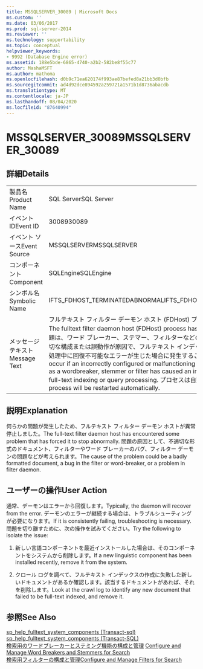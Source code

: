 ```yaml
---
title: MSSQLSERVER_30089 | Microsoft Docs
ms.custom: ''
ms.date: 03/06/2017
ms.prod: sql-server-2014
ms.reviewer: ''
ms.technology: supportability
ms.topic: conceptual
helpviewer_keywords:
- 9992 (Database Engine error)
ms.assetid: 188e5bde-6865-4740-a2b2-582be8f55c77
author: MashaMSFT
ms.author: mathoma
ms.openlocfilehash: d0b9c71ea620174f993ae87befed8a21bb3d0bfb
ms.sourcegitcommit: ad4d92dce894592a259721a1571b1d8736abacdb
ms.translationtype: MT
ms.contentlocale: ja-JP
ms.lasthandoff: 08/04/2020
ms.locfileid: "87640994"
---
```

# <a name="mssqlserver_30089"></a><span data-ttu-id="5f48c-102">MSSQLSERVER_30089</span><span class="sxs-lookup"><span data-stu-id="5f48c-102">MSSQLSERVER_30089</span></span>
    
## <a name="details"></a><span data-ttu-id="5f48c-103">詳細</span><span class="sxs-lookup"><span data-stu-id="5f48c-103">Details</span></span>  
  
|||  
|-|-|  
|<span data-ttu-id="5f48c-104">製品名</span><span class="sxs-lookup"><span data-stu-id="5f48c-104">Product Name</span></span>|<span data-ttu-id="5f48c-105">SQL Server</span><span class="sxs-lookup"><span data-stu-id="5f48c-105">SQL Server</span></span>|  
|<span data-ttu-id="5f48c-106">イベント ID</span><span class="sxs-lookup"><span data-stu-id="5f48c-106">Event ID</span></span>|<span data-ttu-id="5f48c-107">30089</span><span class="sxs-lookup"><span data-stu-id="5f48c-107">30089</span></span>|  
|<span data-ttu-id="5f48c-108">イベント ソース</span><span class="sxs-lookup"><span data-stu-id="5f48c-108">Event Source</span></span>|<span data-ttu-id="5f48c-109">MSSQLSERVER</span><span class="sxs-lookup"><span data-stu-id="5f48c-109">MSSQLSERVER</span></span>|  
|<span data-ttu-id="5f48c-110">コンポーネント</span><span class="sxs-lookup"><span data-stu-id="5f48c-110">Component</span></span>|<span data-ttu-id="5f48c-111">SQLEngine</span><span class="sxs-lookup"><span data-stu-id="5f48c-111">SQLEngine</span></span>|  
|<span data-ttu-id="5f48c-112">シンボル名</span><span class="sxs-lookup"><span data-stu-id="5f48c-112">Symbolic Name</span></span>|<span data-ttu-id="5f48c-113">IFTS_FDHOST_TERMINATEDABNORMAL</span><span class="sxs-lookup"><span data-stu-id="5f48c-113">IFTS_FDHOST_TERMINATEDABNORMAL</span></span>|  
|<span data-ttu-id="5f48c-114">メッセージ テキスト</span><span class="sxs-lookup"><span data-stu-id="5f48c-114">Message Text</span></span>|<span data-ttu-id="5f48c-115">フルテキスト フィルター デーモン ホスト (FDHost) プロセスが異常停止しました。</span><span class="sxs-lookup"><span data-stu-id="5f48c-115">The fulltext filter daemon host (FDHost) process has stopped abnormally.</span></span> <span data-ttu-id="5f48c-116">この問題は、ワード ブレーカー、ステマー、フィルターなどの言語コンポーネントの不適切な構成または誤動作が原因で、フルテキスト インデックスの作成中またはクエリの処理中に回復不可能なエラーが生じた場合に発生することがあります。</span><span class="sxs-lookup"><span data-stu-id="5f48c-116">This can occur if an incorrectly configured or malfunctioning linguistic component, such as a wordbreaker, stemmer or filter has caused an irrecoverable error during full-text indexing or query processing.</span></span> <span data-ttu-id="5f48c-117">プロセスは自動的に再開されます。</span><span class="sxs-lookup"><span data-stu-id="5f48c-117">The process will be restarted automatically.</span></span>|  
  
## <a name="explanation"></a><span data-ttu-id="5f48c-118">説明</span><span class="sxs-lookup"><span data-stu-id="5f48c-118">Explanation</span></span>  
 <span data-ttu-id="5f48c-119">何らかの問題が発生したため、フルテキスト フィルター デーモン ホストが異常停止しました。</span><span class="sxs-lookup"><span data-stu-id="5f48c-119">The full-text filter daemon host has encountered some problem that has forced it to stop abnormally.</span></span> <span data-ttu-id="5f48c-120">問題の原因として、不適切な形式のドキュメント、フィルターやワード ブレーカーのバグ、フィルター デーモンの問題などが考えられます。</span><span class="sxs-lookup"><span data-stu-id="5f48c-120">The cause of the problem could be a badly formatted document, a bug in the filter or word-breaker, or a problem in filter daemon.</span></span>  
  
## <a name="user-action"></a><span data-ttu-id="5f48c-121">ユーザーの操作</span><span class="sxs-lookup"><span data-stu-id="5f48c-121">User Action</span></span>  
 <span data-ttu-id="5f48c-122">通常、デーモンはエラーから回復します。</span><span class="sxs-lookup"><span data-stu-id="5f48c-122">Typically, the daemon will recover from the error.</span></span> <span data-ttu-id="5f48c-123">デーモンのエラーが継続する場合は、トラブルシューティングが必要になります。</span><span class="sxs-lookup"><span data-stu-id="5f48c-123">If it is consistently failing, troubleshooting is necessary.</span></span> <span data-ttu-id="5f48c-124">問題を切り離すために、次の操作を試みてください。</span><span class="sxs-lookup"><span data-stu-id="5f48c-124">Try the following to isolate the issue:</span></span>  
  
1.  <span data-ttu-id="5f48c-125">新しい言語コンポーネントを最近インストールした場合は、そのコンポーネントをシステムから削除します。</span><span class="sxs-lookup"><span data-stu-id="5f48c-125">If a new linguistic component has been installed recently, remove it from the system.</span></span>  
  
2.  <span data-ttu-id="5f48c-126">クロール ログを調べて、フルテキスト インデックスの作成に失敗した新しいドキュメントがあるか確認します。該当するドキュメントがあれば、それを削除します。</span><span class="sxs-lookup"><span data-stu-id="5f48c-126">Look at the crawl log to identify any new document that failed to be full-text indexed, and remove it.</span></span>  
  
## <a name="see-also"></a><span data-ttu-id="5f48c-127">参照</span><span class="sxs-lookup"><span data-stu-id="5f48c-127">See Also</span></span>  
 <span data-ttu-id="5f48c-128">[sp_help_fulltext_system_components &#40;Transact-sql&#41;](/sql/relational-databases/system-stored-procedures/sp-help-fulltext-system-components-transact-sql) </span><span class="sxs-lookup"><span data-stu-id="5f48c-128">[sp_help_fulltext_system_components &#40;Transact-SQL&#41;](/sql/relational-databases/system-stored-procedures/sp-help-fulltext-system-components-transact-sql) </span></span>  
 <span data-ttu-id="5f48c-129">[検索用のワードブレーカーとステミング機能の構成と管理](../search/configure-and-manage-word-breakers-and-stemmers-for-search.md) </span><span class="sxs-lookup"><span data-stu-id="5f48c-129">[Configure and Manage Word Breakers and Stemmers for Search](../search/configure-and-manage-word-breakers-and-stemmers-for-search.md) </span></span>  
 [<span data-ttu-id="5f48c-130">検索用フィルターの構成と管理</span><span class="sxs-lookup"><span data-stu-id="5f48c-130">Configure and Manage Filters for Search</span></span>](../search/configure-and-manage-filters-for-search.md)  
  
  
